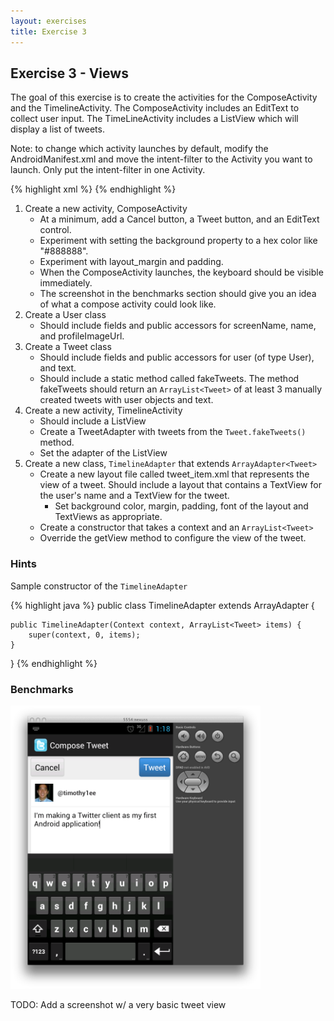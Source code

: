 ```yaml
---
layout: exercises
title: Exercise 3
---
```


## Exercise 3 - Views

The goal of this exercise is to create the activities for the ComposeActivity and the TimelineActivity. The ComposeActivity includes an EditText to collect user input. The TimeLineActivity includes a ListView which will display a list of tweets.

Note: to change which activity launches by default, modify the AndroidManifest.xml and move the intent-filter to the Activity you want to launch. Only put the intent-filter in one Activity.

{% highlight xml %}
<activity
    android:name="com.example.testapp.SecondActivity"
    android:label="@string/title_activity_second" >
    <intent-filter>
        <action android:name="android.intent.action.MAIN" />
        <category android:name="android.intent.category.LAUNCHER" />
    </intent-filter>
</activity>
{% endhighlight %}

1. Create a new activity, ComposeActivity
   - At a minimum, add a Cancel button, a Tweet button, and an EditText control.
   - Experiment with setting the background property to a hex color like "#888888".
   - Experiment with layout_margin and padding.
   - When the ComposeActivity launches, the keyboard should be visible immediately.
   - The screenshot in the benchmarks section should give you an idea of what a compose activity could look like.
2. Create a User class
   - Should include fields and public accessors for screenName, name, and profileImageUrl.
3. Create a Tweet class
   - Should include fields and public accessors for user (of type User), and text.
   - Should include a static method called fakeTweets. The method fakeTweets should return an `ArrayList<Tweet>` of at least 3 manually created tweets with user objects and text.
4. Create a new activity, TimelineActivity
   - Should include a ListView
   - Create a TweetAdapter with tweets from the `Tweet.fakeTweets()` method.
   - Set the adapter of the ListView
5. Create a new class, `TimelineAdapter` that extends `ArrayAdapter<Tweet>`
   - Create a new layout file called tweet_item.xml that represents the view of a tweet. Should include a layout that contains a TextView for the user's name and a TextView for the tweet.
      - Set background color, margin, padding, font of the layout and TextViews as appropriate.
   - Create a constructor that takes a context and an `ArrayList<Tweet>`
   - Override the getView method to configure the view of the tweet.

### Hints

Sample constructor of the `TimelineAdapter`

{% highlight java %}
public class TimelineAdapter extends ArrayAdapter<Tweet> {
    
    public TimelineAdapter(Context context, ArrayList<Tweet> items) {
        super(context, 0, items);
    }
}
{% endhighlight %}

### Benchmarks

<img src="/images/compose.png" alt="Compose Screen" width="400" height="453" />

TODO: Add a screenshot w/ a very basic tweet view